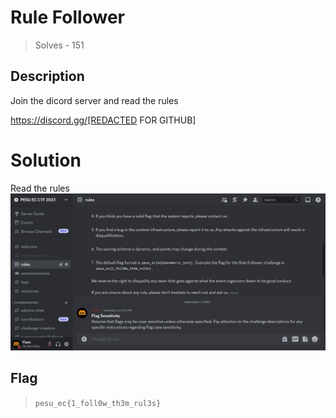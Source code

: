 # Rule Follower
> Solves - 151

## Description
Join the dicord server and read the rules

https://discord.gg/[REDACTED FOR GITHUB]

# Solution 
Read the rules
![Rules](../../Images/rules.png)

## Flag
>`pesu_ec{1_foll0w_th3m_rul3s}`
